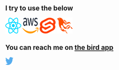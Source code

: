 ## I try to use the below
<div>
  <img src="./react.svg" width="50" height="50"/>
  <img src="./aws.svg" width="50" height="50"/>
  <img src="./svelte-icon.svg" width="50" height="50"/>
  <img src="./phoenix.svg" width="50" height="50"/>
</div>

## You can reach me on [the bird app](https://www.twitter.com/flexgambit) 
<div><a href="https://www.twitter.com/flexgambit"> <img src="./twitter.svg" height="25" width="25"/> </a> </div>

